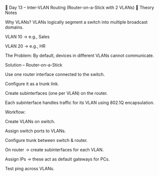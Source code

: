 📘 Day 13 – Inter-VLAN Routing (Router-on-a-Stick with 2 VLANs)
🔹 Theory Notes

Why VLANs?
VLANs logically segment a switch into multiple broadcast domains.

VLAN 10 → e.g., Sales

VLAN 20 → e.g., HR

The Problem: By default, devices in different VLANs cannot communicate.

Solution – Router-on-a-Stick

Use one router interface connected to the switch.

Configure it as a trunk link.

Create subinterfaces (one per VLAN) on the router.

Each subinterface handles traffic for its VLAN using 802.1Q encapsulation.

Workflow:

Create VLANs on switch.

Assign switch ports to VLANs.

Configure trunk between switch & router.

On router → create subinterfaces for each VLAN.

Assign IPs → these act as default gateways for PCs.

Test ping across VLANs.
